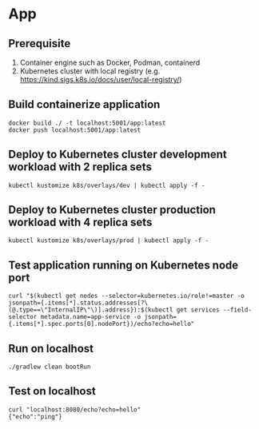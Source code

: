 # App

## Prerequisite

1. Container engine such as Docker, Podman, containerd
2. Kubernetes cluster with local registry (e.g. https://kind.sigs.k8s.io/docs/user/local-registry/)

## Build containerize application

```
docker build ./ -t localhost:5001/app:latest
docker push localhost:5001/app:latest
```

## Deploy to Kubernetes cluster development workload with 2 replica sets

```
kubectl kustomize k8s/overlays/dev | kubectl apply -f -
```

## Deploy to Kubernetes cluster production workload with 4 replica sets

```
kubectl kustomize k8s/overlays/prod | kubectl apply -f -
```

## Test application running on Kubernetes node port

```
curl "$(kubectl get nodes --selector=kubernetes.io/role!=master -o jsonpath={.items[*].status.addresses[?\(@.type==\"InternalIP\"\)].address}):$(kubectl get services --field-selector metadata.name=app-service -o jsonpath={.items[*].spec.ports[0].nodePort})/echo?echo=hello"
```

## Run on localhost 

```
./gradlew clean bootRun
```

## Test on localhost

```
curl "localhost:8080/echo?echo=hello"
{"echo":"ping"}
```
